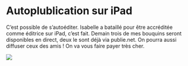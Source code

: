 # Autoplublication sur iPad

C’est possible de s’autoéditer. Isabelle a bataillé pour être accréditée comme éditrice sur iPad, c’est fait. Demain trois de mes bouquins seront disponibles en direct, deux le sont déjà via publie.net. On pourra aussi diffuser ceux des amis ! On va vous faire payer très cher.

![](https://tcrouzet.com/images_tc/2010/05/itune.png)